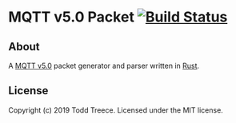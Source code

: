 # MQTT v5.0 Packet [![Build Status](https://travis-ci.org/toddtreece/mqtt_packet.svg?branch=master)](https://travis-ci.org/toddtreece/mqtt_packet)

## About
A [MQTT v5.0][mqtt] packet generator and parser written in [Rust][rust].

## License
Copyright (c) 2019 Todd Treece. Licensed under the MIT license.

[mqtt]: https://docs.oasis-open.org/mqtt/mqtt/v5.0/os/mqtt-v5.0-os.html
[rust]: https://www.rust-lang.org/
